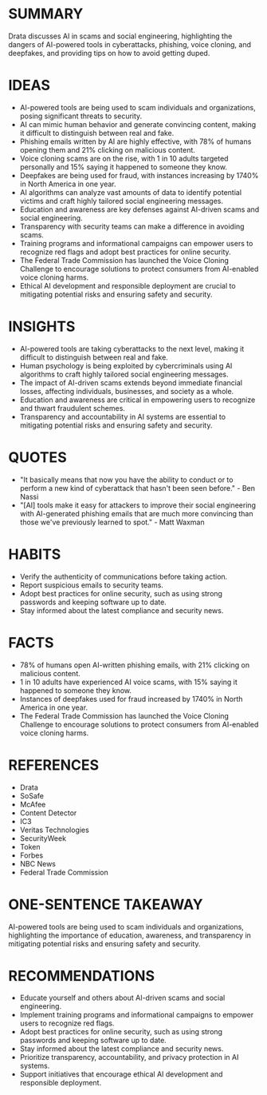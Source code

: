 # SUMMARY
Drata discusses AI in scams and social engineering, highlighting the dangers of AI-powered tools in cyberattacks, phishing, voice cloning, and deepfakes, and providing tips on how to avoid getting duped.

# IDEAS
* AI-powered tools are being used to scam individuals and organizations, posing significant threats to security.
* AI can mimic human behavior and generate convincing content, making it difficult to distinguish between real and fake.
* Phishing emails written by AI are highly effective, with 78% of humans opening them and 21% clicking on malicious content.
* Voice cloning scams are on the rise, with 1 in 10 adults targeted personally and 15% saying it happened to someone they know.
* Deepfakes are being used for fraud, with instances increasing by 1740% in North America in one year.
* AI algorithms can analyze vast amounts of data to identify potential victims and craft highly tailored social engineering messages.
* Education and awareness are key defenses against AI-driven scams and social engineering.
* Transparency with security teams can make a difference in avoiding scams.
* Training programs and informational campaigns can empower users to recognize red flags and adopt best practices for online security.
* The Federal Trade Commission has launched the Voice Cloning Challenge to encourage solutions to protect consumers from AI-enabled voice cloning harms.
* Ethical AI development and responsible deployment are crucial to mitigating potential risks and ensuring safety and security.

# INSIGHTS
* AI-powered tools are taking cyberattacks to the next level, making it difficult to distinguish between real and fake.
* Human psychology is being exploited by cybercriminals using AI algorithms to craft highly tailored social engineering messages.
* The impact of AI-driven scams extends beyond immediate financial losses, affecting individuals, businesses, and society as a whole.
* Education and awareness are critical in empowering users to recognize and thwart fraudulent schemes.
* Transparency and accountability in AI systems are essential to mitigating potential risks and ensuring safety and security.

# QUOTES
* "It basically means that now you have the ability to conduct or to perform a new kind of cyberattack that hasn't been seen before." - Ben Nassi
* "[AI] tools make it easy for attackers to improve their social engineering with AI-generated phishing emails that are much more convincing than those we've previously learned to spot." - Matt Waxman

# HABITS
* Verify the authenticity of communications before taking action.
* Report suspicious emails to security teams.
* Adopt best practices for online security, such as using strong passwords and keeping software up to date.
* Stay informed about the latest compliance and security news.

# FACTS
* 78% of humans open AI-written phishing emails, with 21% clicking on malicious content.
* 1 in 10 adults have experienced AI voice scams, with 15% saying it happened to someone they know.
* Instances of deepfakes used for fraud increased by 1740% in North America in one year.
* The Federal Trade Commission has launched the Voice Cloning Challenge to encourage solutions to protect consumers from AI-enabled voice cloning harms.

# REFERENCES
* Drata
* SoSafe
* McAfee
* Content Detector
* IC3
* Veritas Technologies
* SecurityWeek
* Token
* Forbes
* NBC News
* Federal Trade Commission

# ONE-SENTENCE TAKEAWAY
AI-powered tools are being used to scam individuals and organizations, highlighting the importance of education, awareness, and transparency in mitigating potential risks and ensuring safety and security.

# RECOMMENDATIONS
* Educate yourself and others about AI-driven scams and social engineering.
* Implement training programs and informational campaigns to empower users to recognize red flags.
* Adopt best practices for online security, such as using strong passwords and keeping software up to date.
* Stay informed about the latest compliance and security news.
* Prioritize transparency, accountability, and privacy protection in AI systems.
* Support initiatives that encourage ethical AI development and responsible deployment.
